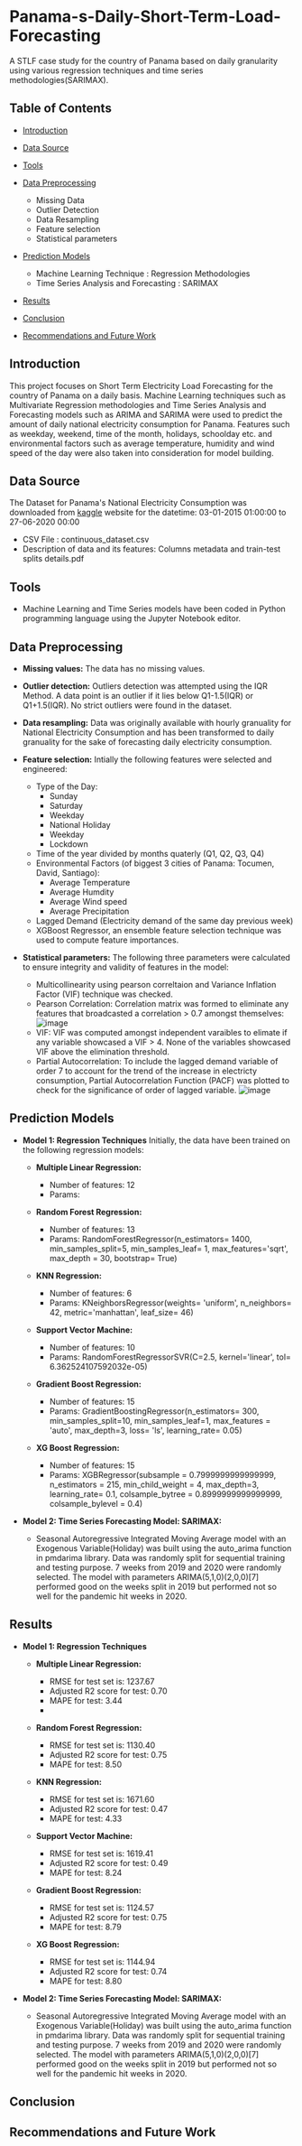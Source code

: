 # Panama-s-Daily-Short-Term-Load-Forecasting
A STLF case study for the country of Panama based on daily granularity using various regression techniques and time series methodologies(SARIMAX).


<!-- TABLE OF CONTENTS -->
## Table of Contents

* [Introduction](#introduction)
* [Data Source](#data-source)
* [Tools](#tools)
* [Data Preprocessing](#data-preprocessing) 
  * Missing Data
  * Outlier Detection
  * Data Resampling
  * Feature selection
  * Statistical parameters

* [Prediction Models](#prediction-models)
  * Machine Learning Technique : Regression Methodologies
  * Time Series Analysis and Forecasting : SARIMAX
* [Results](#Results)
* [Conclusion](#Conclusion)
* [Recommendations and Future Work](#recommendations-and-future-work)

<!-- INTRODUCTION -->
## Introduction

This project focuses on Short Term Electricity Load Forecasting for the country of Panama on a daily basis. Machine Learning techniques such as Multivariate Regression methodologies and Time Series Analysis and Forecasting models such as ARIMA and SARIMA were used to predict the amount of daily national electricity consumption for Panama. Features such as weekday, weekend, time of the month, holidays, schoolday etc. and environmental factors such as average temperature, humidity and wind speed of the day were also taken into consideration for model building.

<!--DATA SOURCE-->
## Data Source

The Dataset for Panama's National Electricity Consumption was downloaded from [kaggle](https://www.kaggle.com/ernestojaguilar/shortterm-electricity-load-forecasting-panama) website for the datetime: 03-01-2015  01:00:00 to 27-06-2020 00:00

* CSV File : continuous_dataset.csv
* Description of data and its features: Columns metadata and train-test splits details.pdf


<!--TOOLS-->
## Tools
* Machine Learning and Time Series models have been coded in Python programming language using the Jupyter Notebook editor.

<!--DATA PREPROCESSING-->
## Data Preprocessing

* **Missing values:**
The data has no missing values.

* **Outlier detection:**
Outliers detection was attempted using the IQR Method. A data point is an outlier if it lies below Q1-1.5(IQR) or Q1+1.5(IQR). No strict outliers were found in the dataset.

* **Data resampling:**
Data was originally available with hourly granuality for National Electricity Consumption and has been transformed to daily granuality for the sake of forecasting daily electricity consumption.

* **Feature selection:** Intially the following features were selected and engineered:
  * Type of the Day:
    * Sunday
    * Saturday
    * Weekday
    * National Holiday
    * Weekday
    * Lockdown
  * Time of the year divided by months quaterly (Q1, Q2, Q3, Q4)
  * Environmental Factors (of biggest 3 cities of Panama: Tocumen, David, Santiago):
    * Average Temperature 
    * Average Humdity
    * Average Wind speed
    * Average Precipitation
  * Lagged Demand (Electricity demand of the same day previous week)
  * XGBoost Regressor, an ensemble feature selection technique was used to compute feature importances.
 
 * **Statistical parameters:** The following three parameters were calculated to ensure integrity and validity of features in the model:
   * Multicollinearity using pearson correltaion and Variance Inflation Factor (VIF) technique was checked.
   * Pearson Correlation: Correlation matrix was formed to eliminate any features that broadcasted a correlation > 0.7 amongst themselves:
   ![image](https://user-images.githubusercontent.com/81852314/127386356-7e40e19a-a1d0-4d22-8edc-a643d54c5a61.png)
   * VIF: VIF was computed amongst independent varaibles to elimate if any variable showcased a VIF > 4. None of the variables showcased VIF above the elimination threshold.
   * Partial Autocorrelation: To include the lagged demand variable of order 7 to account for the trend of the increase in electricty consumption, Partial Autocorrelation     Function (PACF) was plotted to check for the significance of order of lagged variable.
 ![image](https://user-images.githubusercontent.com/81852314/127388645-950d855e-5785-417f-b21c-11577826cb16.png)




<!-- PREDICTION MODELS-->
## Prediction Models
* **Model 1: Regression Techniques** Initially, the data have been trained on the following regression models:
  * **Multiple Linear Regression:** </br>
    * Number of features: 12
    * Params: 
  * **Random Forest Regression:**  </br>
    * Number of features: 13
    * Params: RandomForestRegressor(n_estimators= 1400, min_samples_split=5, 
                                  min_samples_leaf= 1, max_features='sqrt', max_depth = 30, bootstrap= True)
  * **KNN Regression:** </br>
    * Number of features: 6
    * Params: KNeighborsRegressor(weights= 'uniform', n_neighbors= 42, metric='manhattan', leaf_size= 46)
    
  * **Support Vector Machine:** </br>
     * Number of features: 10
     * Params: RandomForestRegressorSVR(C=2.5, kernel='linear', tol= 6.362524107592032e-05)
     
  * **Gradient Boost Regression:** </br>
     * Number of features: 15
     * Params: GradientBoostingRegressor(n_estimators= 300, min_samples_split=10, min_samples_leaf=1,
                                          max_features = 'auto', max_depth=3, loss= 'ls', learning_rate= 0.05) 
  *  **XG Boost Regression:** </br>
     * Number of features: 15
     * Params: XGBRegressor(subsample = 0.7999999999999999, n_estimators = 215, min_child_weight = 4, max_depth=3, 
                             learning_rate= 0.1, colsample_bytree = 0.8999999999999999, colsample_bylevel = 0.4)
  
  
* **Model 2: Time Series Forecasting Model: SARIMAX:** 
  * Seasonal Autoregressive Integrated Moving Average model with an Exogenous Variable(Holiday) was built using the auto_arima function in pmdarima library.
    Data was randomly split for sequential training and testing purpose. 7 weeks from 2019 and 2020 were randomly selected. The model with parameters ARIMA(5,1,0)(2,0,0)[7]  
    performed good on the weeks split in 2019 but performed not so well for the pandemic hit weeks in 2020.



<!--RESULTS-->
## Results
* **Model 1: Regression Techniques** 
  * **Multiple Linear Regression:** </br>
    * RMSE for test set is:  1237.67
    * Adjusted R2 score for test:  0.70
    * MAPE for test:  3.44
    * 
  * **Random Forest Regression:**  </br>
    * RMSE for test set is:  1130.40
    * Adjusted R2 score for test:  0.75
    * MAPE for test:  8.50
    
  * **KNN Regression:** </br>
    * RMSE for test set is:  1671.60
    * Adjusted R2 score for test:  0.47
    * MAPE for test:  4.33
    
  * **Support Vector Machine:** </br>
     * RMSE for test set is:  1619.41
     * Adjusted R2 score for test:  0.49
     * MAPE for test:  8.24
     
  * **Gradient Boost Regression:** </br>
     * RMSE for test set is:  1124.57
     * Adjusted R2 score for test:  0.75
     * MAPE for test:  8.79
     
  *  **XG Boost Regression:** </br>
     * RMSE for test set is:  1144.94
     * Adjusted R2 score for test:  0.74
     * MAPE for test:  8.80
  
  
* **Model 2: Time Series Forecasting Model: SARIMAX:** 
  * Seasonal Autoregressive Integrated Moving Average model with an Exogenous Variable(Holiday) was built using the auto_arima function in pmdarima library.
    Data was randomly split for sequential training and testing purpose. 7 weeks from 2019 and 2020 were randomly selected. The model with parameters ARIMA(5,1,0)(2,0,0)[7]  
    performed good on the weeks split in 2019 but performed not so well for the pandemic hit weeks in 2020.


<!-- CONCLUSION-->
## Conclusion

<!--RECOMMENDATION AND FUTURE WORK-->
## Recommendations and Future Work

